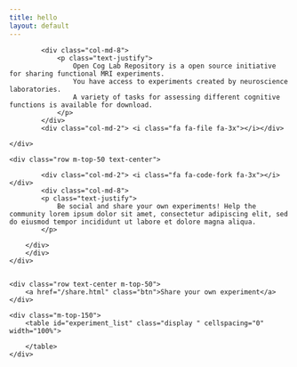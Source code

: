 ```yaml
---
title: hello
layout: default
---
```

<script type="text/javascript">
    $(document).ready( function () {

    var dataset = [
    	['experiment_visualcheckboard', 'Visual Checkerboard Stimulation', 'Cameron Craddock', 'VisionEgg', '???'],
    	['experiment_breathholding', 'Breath Holding', 'Cameron Craddock', 'VisionEgg', '???']
    ]


    var table = $('#experiment_list').DataTable({
    	'data': dataset,
    	'columns': [
    		{'title': 'id', 'visible': false},
    		{'title': 'Title'},
    		{'title': 'Author'},
    		{'title': 'Environment'},
    		{'title': 'Category'}
    	],
        searching: false,
        paging: false,
        ordering:  true,
        info: false
    });

    $('#experiment_list tbody').on( 'click', 'tr', function () {

    	var experiment_id = table.row( this ).data()[0];


     	window.location.replace('/' + experiment_id + '.html');
    	window.location.href = '/' + experiment_id + '.html';
	} );

} );
</script>


<div class="section">

<div class="col-md-10 col-md-offset-1">
	<div class="row">
		
			<div class="col-md-8">
				<p class="text-justify">
					Open Cog Lab Repository is a open source initiative for sharing functional MRI experiments.
					You have access to experiments created by neuroscience laboratories.
					A variety of tasks for assessing different cognitive functions is available for download.
				</p>
			</div>
			<div class="col-md-2"> <i class="fa fa-file fa-3x"></i></div>
		
	</div>

	<div class="row m-top-50 text-center">
		
			<div class="col-md-2"> <i class="fa fa-code-fork fa-3x"></i> </div>
			<div class="col-md-8">
			<p class="text-justify">
				Be social and share your own experiments! Help the community lorem ipsum dolor sit amet, consectetur adipiscing elit, sed do eiusmod tempor incididunt ut labore et dolore magna aliqua.
			</p>
			
		</div>
		</div>
	</div>


	<div class="row text-center m-top-50">
		<a href="/share.html" class="btn">Share your own experiment</a>
	</div>

<!-- 	<h2>Available experiments</h2> -->

	<div class="m-top-150">
		<table id="experiment_list" class="display " cellspacing="0" width="100%">
	
		</table>
	</div>
</div>